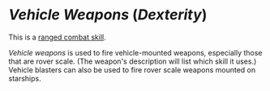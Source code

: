 # *Vehicle Weapons* (*Dexterity*)

This is a [ranged combat skill](skills/ranged-combat-skills.md).

*Vehicle weapons* is used to fire vehicle-mounted weapons, especially those that are rover scale. (The weapon's
description will list which skill it uses.) Vehicle blasters can also be used to fire rover scale weapons mounted on
starships.
